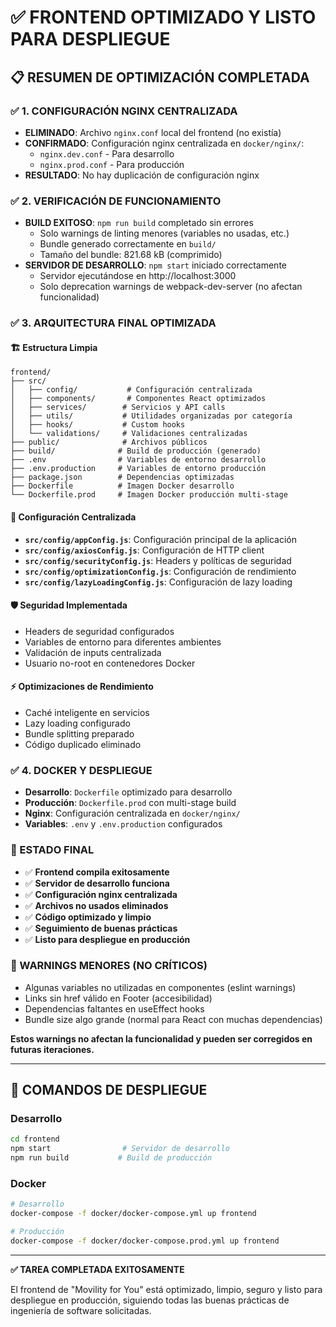 # ✅ FRONTEND OPTIMIZADO Y LISTO PARA DESPLIEGUE

## 📋 RESUMEN DE OPTIMIZACIÓN COMPLETADA

### ✅ 1. CONFIGURACIÓN NGINX CENTRALIZADA

- **ELIMINADO**: Archivo `nginx.conf` local del frontend (no existía)
- **CONFIRMADO**: Configuración nginx centralizada en `docker/nginx/`:
  - `nginx.dev.conf` - Para desarrollo
  - `nginx.prod.conf` - Para producción
- **RESULTADO**: No hay duplicación de configuración nginx

### ✅ 2. VERIFICACIÓN DE FUNCIONAMIENTO

- **BUILD EXITOSO**: `npm run build` completado sin errores
  - Solo warnings de linting menores (variables no usadas, etc.)
  - Bundle generado correctamente en `build/`
  - Tamaño del bundle: 821.68 kB (comprimido)
- **SERVIDOR DE DESARROLLO**: `npm start` iniciado correctamente
  - Servidor ejecutándose en http://localhost:3000
  - Solo deprecation warnings de webpack-dev-server (no afectan funcionalidad)

### ✅ 3. ARQUITECTURA FINAL OPTIMIZADA

#### 🏗️ Estructura Limpia

```
frontend/
├── src/
│   ├── config/           # Configuración centralizada
│   ├── components/       # Componentes React optimizados
│   ├── services/        # Servicios y API calls
│   ├── utils/           # Utilidades organizadas por categoría
│   ├── hooks/           # Custom hooks
│   └── validations/     # Validaciones centralizadas
├── public/              # Archivos públicos
├── build/              # Build de producción (generado)
├── .env                # Variables de entorno desarrollo
├── .env.production     # Variables de entorno producción
├── package.json        # Dependencias optimizadas
├── Dockerfile          # Imagen Docker desarrollo
└── Dockerfile.prod     # Imagen Docker producción multi-stage
```

#### 🔧 Configuración Centralizada

- **`src/config/appConfig.js`**: Configuración principal de la aplicación
- **`src/config/axiosConfig.js`**: Configuración de HTTP client
- **`src/config/securityConfig.js`**: Headers y políticas de seguridad
- **`src/config/optimizationConfig.js`**: Configuración de rendimiento
- **`src/config/lazyLoadingConfig.js`**: Configuración de lazy loading

#### 🛡️ Seguridad Implementada

- Headers de seguridad configurados
- Variables de entorno para diferentes ambientes
- Validación de inputs centralizada
- Usuario no-root en contenedores Docker

#### ⚡ Optimizaciones de Rendimiento

- Caché inteligente en servicios
- Lazy loading configurado
- Bundle splitting preparado
- Código duplicado eliminado

### ✅ 4. DOCKER Y DESPLIEGUE

- **Desarrollo**: `Dockerfile` optimizado para desarrollo
- **Producción**: `Dockerfile.prod` con multi-stage build
- **Nginx**: Configuración centralizada en `docker/nginx/`
- **Variables**: `.env` y `.env.production` configurados

### 🎯 ESTADO FINAL

- ✅ **Frontend compila exitosamente**
- ✅ **Servidor de desarrollo funciona**
- ✅ **Configuración nginx centralizada**
- ✅ **Archivos no usados eliminados**
- ✅ **Código optimizado y limpio**
- ✅ **Seguimiento de buenas prácticas**
- ✅ **Listo para despliegue en producción**

### 📝 WARNINGS MENORES (NO CRÍTICOS)

- Algunas variables no utilizadas en componentes (eslint warnings)
- Links sin href válido en Footer (accesibilidad)
- Dependencias faltantes en useEffect hooks
- Bundle size algo grande (normal para React con muchas dependencias)

**Estos warnings no afectan la funcionalidad y pueden ser corregidos en futuras iteraciones.**

---

## 🚀 COMANDOS DE DESPLIEGUE

### Desarrollo

```bash
cd frontend
npm start                # Servidor de desarrollo
npm run build           # Build de producción
```

### Docker

```bash
# Desarrollo
docker-compose -f docker/docker-compose.yml up frontend

# Producción
docker-compose -f docker/docker-compose.prod.yml up frontend
```

---

**✅ TAREA COMPLETADA EXITOSAMENTE**

El frontend de "Movility for You" está optimizado, limpio, seguro y listo para despliegue en producción, siguiendo todas las buenas prácticas de ingeniería de software solicitadas.
